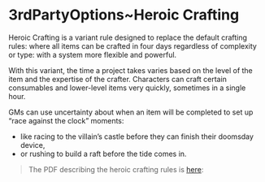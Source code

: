 # 3rdPartyOptions~Heroic Crafting

Heroic Crafting is a variant rule designed to replace the
default crafting rules: where all items can be crafted in four
days regardless of complexity or type: with a system more
flexible and powerful.

With this variant, the time a project takes varies based
on the level of the item and the expertise of the crafter.
Characters can craft certain consumables and lower-level
items very quickly, sometimes in a single hour. 

GMs can use uncertainty about when an item will be completed to set up “race against the clock” moments: 
- like racing to the villain’s castle before they can finish their doomsday device, 
- or rushing to build a raft before the tide comes in.

> The PDF describing the heroic crafting rules is [here](https://www.pathfinderinfinite.com/product/389992/Heroic-Crafting): 
